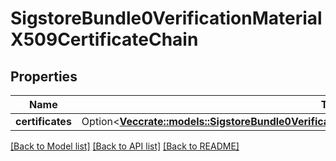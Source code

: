 # SigstoreBundle0VerificationMaterialX509CertificateChain

## Properties

Name | Type | Description | Notes
------------ | ------------- | ------------- | -------------
**certificates** | Option<[**Vec<crate::models::SigstoreBundle0VerificationMaterialX509CertificateChainCertificatesInner>**](sigstore_bundle_0_verificationMaterial_x509CertificateChain_certificates_inner.md)> |  | [optional]

[[Back to Model list]](../README.md#documentation-for-models) [[Back to API list]](../README.md#documentation-for-api-endpoints) [[Back to README]](../README.md)


